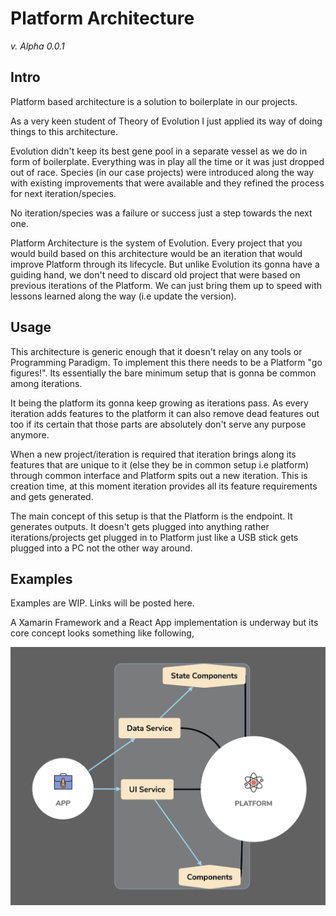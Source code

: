 # Platform Architecture

<i>v. Alpha 0.0.1</i>

## Intro

Platform based architecture is a solution to boilerplate in our projects.

As a very keen student of Theory of Evolution I just applied its way of doing things to this architecture.

Evolution didn't keep its best gene pool in a separate vessel as we do in form of boilerplate. Everything was in play all the time or it was just dropped out of race. Species (in our case projects) were introduced along the way with existing improvements that were available and they refined the process for next iteration/species.

No iteration/species was a failure or success just a step towards the next one.

Platform Architecture is the system of Evolution. Every project that you would build based on this architecture would be an iteration that would improve Platform through its lifecycle. But unlike Evolution its gonna have a guiding hand, we don't need to discard old project that were based on previous iterations of the Platform. We can just bring them up to speed with lessons learned along the way (i.e update the version).

## Usage

This architecture is generic enough that it doesn't relay on any tools or Programming Paradigm. To implement this there needs to be a Platform "go figures!". Its essentially the bare minimum setup that is gonna be common among iterations.

It being the platform its gonna keep growing as iterations pass. As every iteration adds features to the platform it can also remove dead features out too if its certain that those parts are absolutely don't serve any purpose anymore.

When a new project/iteration is required that iteration brings along its features that are unique to it (else they be in common setup i.e platform) through common interface and Platform spits out a new iteration. This is creation time, at this moment iteration provides all its feature requirements and gets generated.

The main concept of this setup is that the Platform is the endpoint. It generates outputs. It doesn't gets plugged into anything rather iterations/projects get plugged in to Platform just like a USB stick gets plugged into a PC not the other way around.

## Examples

Examples are WIP. Links will be posted here.

A Xamarin Framework and a React App implementation is underway but its core concept looks something like following,

<p align="center">
  <img src="illustrations/ScreenShot2018-06-27at1_13_36PM.png" width="600">
</p>
